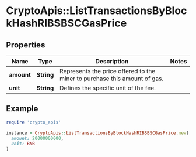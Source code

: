 # CryptoApis::ListTransactionsByBlockHashRIBSBSCGasPrice

## Properties

| Name | Type | Description | Notes |
| ---- | ---- | ----------- | ----- |
| **amount** | **String** | Represents the price offered to the miner to purchase this amount of gas. |  |
| **unit** | **String** | Defines the specific unit of the fee. |  |

## Example

```ruby
require 'crypto_apis'

instance = CryptoApis::ListTransactionsByBlockHashRIBSBSCGasPrice.new(
  amount: 20000000000,
  unit: BNB
)
```

